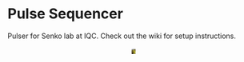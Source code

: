 # Pulse Sequencer
Pulser for Senko lab at IQC. Check out the wiki for setup instructions.
<p align="center">
<img height="10" src=shrek.jpg>
</p>
